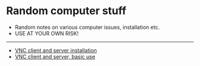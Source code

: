 # Random computer stuff

- Random notes on various computer issues, installation etc.  
- USE AT YOUR OWN RISK!

----------------------

-  [VNC client and server installation](vnc-installation.md)
-  [VNC client and server, basic use](#vnc-how-to-use.md)


